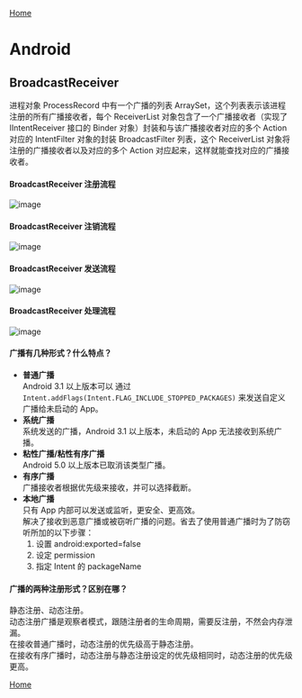 [Home](../../README.md)  

# Android  

## BroadcastReceiver  
进程对象 ProcessRecord 中有一个广播的列表 ArraySet，这个列表表示该进程注册的所有广播接收者，每个 ReceiverList 对象包含了一个广播接收者（实现了 IIntentReceiver 接口的 Binder 对象）封装和与该广播接收者对应的多个 Action 对应的 IntentFilter 对象的封装 BroadcastFilter 列表，这个 ReceiverList 对象将注册的广播接收者以及对应的多个 Action 对应起来，这样就能查找对应的广播接收者。  

#### BroadcastReceiver 注册流程  
![image](https://user-images.githubusercontent.com/8423120/46995053-9ce6f680-d149-11e8-8132-830f58355775.png)  

#### BroadcastReceiver 注销流程  
![image](https://user-images.githubusercontent.com/8423120/46995080-bab45b80-d149-11e8-968a-4c123cfc092f.png)  

#### BroadcastReceiver 发送流程  
![image](https://user-images.githubusercontent.com/8423120/46995997-9b1f3200-d14d-11e8-9fa4-31fe49aa2b93.png)  

#### BroadcastReceiver 处理流程  
![image](https://user-images.githubusercontent.com/8423120/46998685-de7d9e80-d155-11e8-8d61-315cd045ca9c.png)  

#### 广播有几种形式？什么特点？  
- **普通广播**  
Android 3.1 以上版本可以 通过 `Intent.addFlags(Intent.FLAG_INCLUDE_STOPPED_PACKAGES)` 来发送自定义广播给未启动的 App。  
- **系统广播**  
系统发送的广播，Android 3.1 以上版本，未启动的 App 无法接收到系统广播。  
- **粘性广播/粘性有序广播**  
Android 5.0 以上版本已取消该类型广播。  
- **有序广播**  
广播接收者根据优先级来接收，并可以选择截断。  
- **本地广播**  
只有 App 内部可以发送或监听，更安全、更高效。  
解决了接收到恶意广播或被窃听广播的问题。省去了使用普通广播时为了防窃听所加的以下步骤：  
    1. 设置 android:exported=false  
    2. 设定 permission  
    3. 指定 Intent 的 packageName  

#### 广播的两种注册形式？区别在哪？  
静态注册、动态注册。  
动态注册广播是观察者模式，跟随注册者的生命周期，需要反注册，不然会内存泄漏。  
在接收普通广播时，动态注册的优先级高于静态注册。  
在接收有序广播时，动态注册与静态注册设定的优先级相同时，动态注册的优先级更高。  

[Home](../../README.md)  